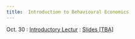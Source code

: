 ```yaml
---
title:  Introduction to Behavioural Economics
---
```


Oct. 30
: [Introductory Lectur](#)
  : [Slides [TBA]](#)

